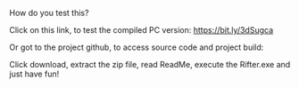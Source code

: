 How do you test this? 

Click on this link, to test the compiled PC version: https://bit.ly/3dSugca

Or got to the project github, to access source code and project build: 

Click download, extract the zip file, read ReadMe, execute the Rifter.exe and just have fun! 

